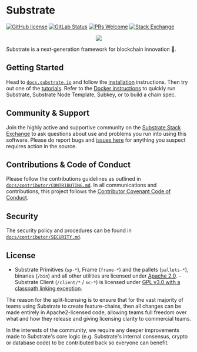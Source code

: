 # Substrate

[![GitHub license](https://img.shields.io/badge/license-GPL3%2FApache2-blue)](#LICENSE)
[![GitLab
Status](https://gitlab.parity.io/parity/mirrors/pezkuwi-sdk/badges/master/pipeline.svg)](https://gitlab.parity.io/parity/mirrors/pezkuwi-sdk/-/pipelines)
[![PRs Welcome](https://img.shields.io/badge/PRs-welcome-brightgreen.svg)](docs/contributor/CONTRIBUTING.md)
[![Stack
Exchange](https://img.shields.io/badge/Substrate-Community%20&%20Support-24CC85?logo=stackexchange)](https://substrate.stackexchange.com/)
<p align="center">
  <img src="../substrate/docs/media/sub.gif">
</p>

Substrate is a next-generation framework for blockchain innovation 🚀.

## Getting Started

Head to [`docs.substrate.io`](https://docs.substrate.io) and follow the [installation](https://docs.substrate.io/install/)
instructions.  Then try out one of the [tutorials](https://docs.substrate.io/tutorials/).  Refer to the [Docker
instructions](./docker/README.md) to quickly run Substrate, Substrate Node Template, Subkey, or to build a chain spec.

## Community & Support

Join the highly active and supportive community on the [Substrate Stack Exchange](https://substrate.stackexchange.com/)
to ask questions about use and problems you run into using this software. Please do report bugs and [issues
here](https://github.com/paritytech/polkadot-sdk/issues) for anything you suspect requires action in the source.

## Contributions & Code of Conduct

Please follow the contributions guidelines as outlined in [`docs/contributor/CONTRIBUTING.md`](https://github.com/paritytech/polkadot-sdk/blob/master/docs/contributor/CONTRIBUTING.md).
In all communications and contributions, this project follows the [Contributor Covenant Code of Conduct](https://github.com/paritytech/polkadot-sdk/blob/master/docs/contributor/CODE_OF_CONDUCT.md).

## Security

The security policy and procedures can be found in
[`docs/contributor/SECURITY.md`](https://github.com/paritytech/polkadot-sdk/blob/master/docs/contributor/SECURITY.md).

## License

- Substrate Primitives (`sp-*`), Frame (`frame-*`) and the pallets (`pallets-*`), binaries (`/bin`) and all other
utilities are licensed under [Apache 2.0](LICENSE-APACHE2).  - Substrate Client (`/client/*` / `sc-*`) is licensed under
[GPL v3.0 with a classpath linking exception](LICENSE-GPL3).

The reason for the split-licensing is to ensure that for the vast majority of teams using Substrate to create
feature-chains, then all changes can be made entirely in Apache2-licensed code, allowing teams full freedom over what
and how they release and giving licensing clarity to commercial teams.

In the interests of the community, we require any deeper improvements made to Substrate's core logic (e.g. Substrate's
internal consensus, crypto or database code) to be contributed back so everyone can benefit.

